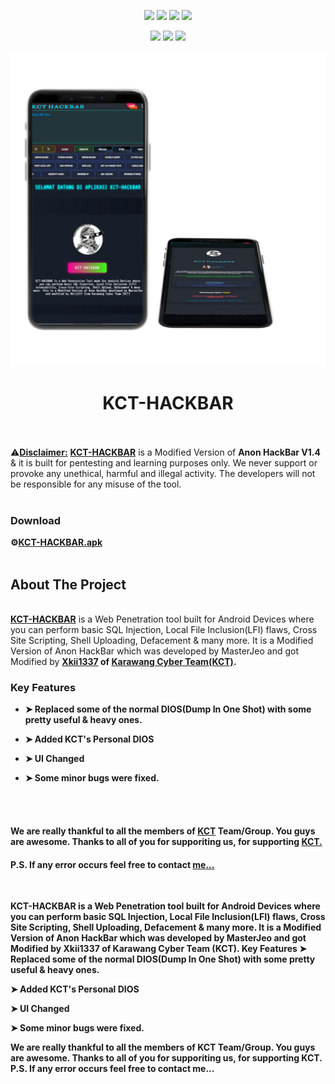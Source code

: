 <p align="center">
  <img src="https://img.shields.io/badge/version-V1.4-green?style=flat-square">
  <img src="https://img.shields.io/github/stars/darknethaxor/DH-HackBar?style=flat-square">
  <img src="https://img.shields.io/github/issues/darknethaxor/DH-HackBar?color=red&style=flat-square">
  <img src="https://img.shields.io/github/forks/darknethaxor/DH-HackBar?color=teal&style=flat-square">
</p>

<p align="center">
  <img src="https://img.shields.io/badge/Open%20Source-No-darkgreen?style=flat-square">
  <img src="https://img.shields.io/badge/Maintained%20-No-lightblue?style=flat-square">
  <img src="https://img.shields.io/badge/Written%20In-Java%20|%20JavaScript-darkcyan?style=flat-square">

</p>

<p>
<p align="center">

  ![KCT HackBar](https://raw.githubusercontent.com/KarawangCyber2021Team/KCT-HACKBAR/refs/heads/main/foto/20250622_143806.jpg)

</p>
<h1 align="center"> KCT-HACKBAR </h1> <br>



<br>
⚠<b><u>Disclaimer:</u></b> <b><a href="https://ucenhaxor07.github.io/KCT-HACKBAR/KCT-HACKBAR.apk">KCT-HACKBAR</a></b> is a Modified Version of <b>Anon HackBar V1.4</b> & it is built for pentesting and learning purposes only. We never support or provoke any unethical, harmful and illegal activity. The developers will not be responsible for any misuse of the tool.
<br>
<br>

### Download

<b>⚙<a href="https://ucenhaxor07.github.io/KCT-HACKBAR/KCT-HACKBAR.apk">KCT-HACKBAR.apk</a></b>
<br>
<br>

## About The Project

<br>
<b><a href="https://ucenhaxor07.github.io/KCT-HACKBAR/KCT-HACKBAR.apk">KCT-HACKBAR</a></b> is a Web Penetration tool built for Android Devices where you can perform basic SQL Injection, Local File Inclusion(LFI) flaws, Cross Site Scripting, Shell Uploading, Defacement & many more.
It is a Modified Version of Anon HackBar which was developed by MasterJeo and got Modified by <b><a href="https://www.facebook.com/UcenGntng/">Xkii1337</a></> of <b><a href="https://www.facebook.com/profile.php?id=100077462882943/">Karawang Cyber Team(KCT)</a></b>.
<br>

### Key Features

* ➤ Replaced some of the normal DIOS(Dump In One Shot) with some pretty useful & heavy ones.

* ➤ Added KCT's Personal DIOS

* ➤ UI Changed

* ➤ Some minor bugs were fixed.

<br>
</br>

<h4>We are really thankful to all the members of <b><a href="https://t.me/Xkii1337">KCT</a></b> <b>Team/Group</b>. You guys are awesome. Thanks to all of you for supporiting us, for supporting <b><a href="https://t.me/Xkii1337">KCT.</a></b></h4>

<h4>P.S. If any error occurs feel free to contact <b><a href="https://www.facebook.com/UcenGntng/">me...</a></b></h4><br>










KCT-HACKBAR is a Web Penetration tool built for Android Devices where you can perform basic SQL Injection, Local File Inclusion(LFI) flaws, Cross Site Scripting, Shell Uploading, Defacement & many more. It is a Modified Version of Anon HackBar which was developed by MasterJeo and got Modified by Xkii1337 of Karawang Cyber Team (KCT).
Key Features
➤ Replaced some of the normal DIOS(Dump In One Shot) with some pretty useful & heavy ones.

➤ Added KCT's Personal DIOS

➤ UI Changed

➤ Some minor bugs were fixed.



We are really thankful to all the members of KCT Team/Group. You guys are awesome. Thanks to all of you for supporiting us, for supporting KCT.
P.S. If any error occurs feel free to contact me...
